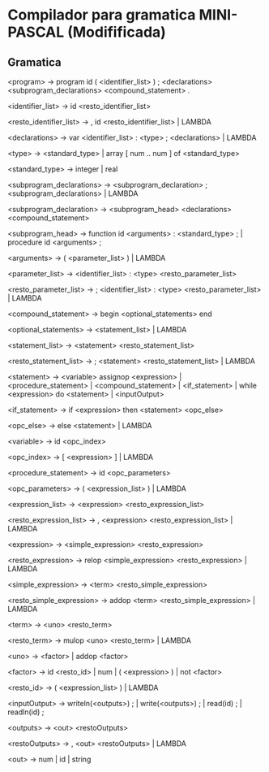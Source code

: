 # Compilador para gramatica MINI-PASCAL (Modifificada)

## Gramatica
\<program\> -> program id ( \<identifier_list\> ) ; \<declarations\> \<subprogram_declarations\> \<compound_statement\> .

\<identifier_list\> -> id \<resto_identifier_list\>

\<resto_identifier_list\> -> , id \<resto_identifier_list\> | LAMBDA

\<declarations\> -> var \<identifier_list\> : \<type\> ; \<declarations\> | LAMBDA

\<type\> -> \<standard_type\> | array [ num .. num ] of \<standard_type\>

\<standard_type\> -> integer | real

\<subprogram_declarations\> -> \<subprogram_declaration\> ; \<subprogram_declarations\> | LAMBDA

\<subprogram_declaration\> -> \<subprogram_head\> \<declarations\> \<compound_statement\>

\<subprogram_head\> -> function id \<arguments\> : \<standard_type\> ; | procedure id \<arguments\> ;

\<arguments\> -> ( \<parameter_list\> ) | LAMBDA

\<parameter_list\> -> \<identifier_list\> : \<type\> \<resto_parameter_list\>

\<resto_parameter_list\> -> ; \<identifier_list\> : \<type\> \<resto_parameter_list\> | LAMBDA

\<compound_statement\> -> begin \<optional_statements\> end

\<optional_statements\> -> \<statement_list\> | LAMBDA

\<statement_list\> -> \<statement\> \<resto_statement_list\>

\<resto_statement_list\> -> ; \<statement\> \<resto_statement_list\> | LAMBDA

\<statement\> -> \<variable\> assignop \<expression\> | \<procedure_statement\> | \<compound_statement\> | \<if_statement\> | while \<expression\> do \<statement\> | \<inputOutput\>

\<if_statement\> -> if \<expression\> then \<statement\> \<opc_else\>

\<opc_else\> -> else \<statement\> | LAMBDA

\<variable\> -> id \<opc_index\>

\<opc_index\> -> [ \<expression\> ] | LAMBDA

\<procedure_statement\> -> id \<opc_parameters\>

\<opc_parameters\> -> ( \<expression_list\> ) | LAMBDA

\<expression_list\> -> \<expression\> \<resto_expression_list\>

\<resto_expression_list\> -> , \<expression\> \<resto_expression_list\> | LAMBDA

\<expression\> -> \<simple_expression\> \<resto_expression\>

\<resto_expression\> -> relop \<simple_expression\> \<resto_expression\> | LAMBDA

\<simple_expression\> -> \<term\> \<resto_simple_expression\>

\<resto_simple_expression\> -> addop \<term\> \<resto_simple_expression\> | LAMBDA

\<term\> -> \<uno\> \<resto_term\>

\<resto_term\> -> mulop \<uno\> \<resto_term\> | LAMBDA

\<uno\> -> \<factor\> | addop \<factor\>

\<factor\> -> id \<resto_id\> | num | ( \<expression\> ) | not \<factor\>

\<resto_id\> -> ( \<expression_list\> ) | LAMBDA

\<inputOutput\> -> writeln(\<outputs\>) ; | write(\<outputs\>) ; | read(id) ; | readln(id) ;

\<outputs\> -> \<out\> \<restoOutputs\>

\<restoOutputs\> -> , \<out\> \<restoOutputs\> | LAMBDA

\<out\> -> num | id | string
